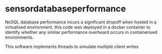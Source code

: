 # sensordatabaseperformance

<p>
NoSQL database performance incurs a significant dropoff when hosted in a virtualised environment, this code was deployed in a docker container to identify whether any similar performance overheard occurs in containerised environments.
</p>

<p>
  This software implements threads to simulate multiple client writes
  </p>
